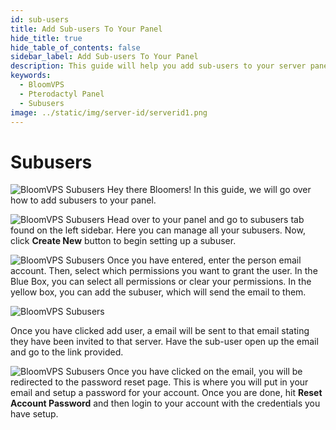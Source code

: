 ```yaml
---
id: sub-users
title: Add Sub-users To Your Panel
hide_title: true
hide_table_of_contents: false
sidebar_label: Add Sub-users To Your Panel
description: This guide will help you add sub-users to your server panel
keywords:
  - BloomVPS
  - Pterodactyl Panel
  - Subusers
image: ../static/img/server-id/serverid1.png
---
```

# Subusers
![BloomVPS Subusers](../static/img/subusers/subusers1.png)
Hey there Bloomers! In this guide, we will go over how to add subusers to your panel.

![BloomVPS Subusers](../static/img/subusers/subusers2.png)
Head over to your panel and go to subusers tab found on the left sidebar. Here you can manage all your subusers. Now, click **Create New** button to begin setting up a subuser. 

![BloomVPS Subusers](../static/img/subusers/subusers3.png)
Once you have entered, enter the person email account. Then, select which permissions you want to grant the user. In the Blue Box, you can select all permissions or clear your permissions. In the yellow box, you can add the subuser, which will send the email to them.

![BloomVPS Subusers](../static/img/subusers/subusers4.png)

Once you have clicked add user, a email will be sent to that email stating they have been invited to that server. Have the sub-user open up the email and go to the link provided.

![BloomVPS Subusers](../static/img/subusers/subusers5.png)
Once you have clicked on the email, you will be redirected to the password reset page. This is where you will put in your email and setup a password for your account. Once you are done, hit **Reset Account Password** and then login to your account with the credentials you have setup.